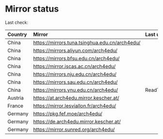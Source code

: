 <script src="./time.js"></script>
# Mirror status
Last check: <script type="text/javascript">localize(1682180549.2627652);</script>

|Country|Mirror|Last update|
|:------|:-----|:----------|
|China|https://mirrors.tuna.tsinghua.edu.cn/arch4edu/|<script type="text/javascript">localize(1682145160);</script>|
|China|https://mirrors.aliyun.com/arch4edu/|<script type="text/javascript">localize(1682102025);</script>|
|China|https://mirrors.bfsu.edu.cn/arch4edu/|<script type="text/javascript">localize(1682145160);</script>|
|China|https://mirror.iscas.ac.cn/arch4edu/|<script type="text/javascript">localize(1682145160);</script>|
|China|https://mirrors.nju.edu.cn/arch4edu/|<script type="text/javascript">localize(1682145160);</script>|
|China|https://mirrors.sau.edu.cn/arch4edu/|<script type="text/javascript">localize(1673850842);</script>|
|China|https://mirrors.ynu.edu.cn/arch4edu/|ReadTimeout|
|Austria|https://at.arch4edu.mirror.kescher.at/|<script type="text/javascript">localize(1682145160);</script>|
|France|https://mirror.lesviallon.fr/arch4edu/|<script type="text/javascript">localize(1682145160);</script>|
|Germany|https://pkg.fef.moe/arch4edu/|<script type="text/javascript">localize(1682145160);</script>|
|Germany|https://de.arch4edu.mirror.kescher.at/|<script type="text/javascript">localize(1682145160);</script>|
|Germany|https://mirror.sunred.org/arch4edu/|<script type="text/javascript">localize(1682145160);</script>|

<script src="./tablefilter/tablefilter.js"></script>
<script src="./table.js"></script>